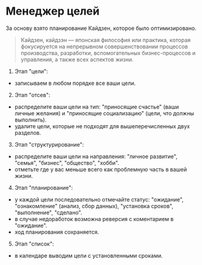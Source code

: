 # Менеджер целей

За основу взято планирование Кайдзен, которое было оптимизировано.

> Кайдзен, кайдзэн — японская философия или практика, которая фокусируется на непрерывном совершенствовании процессов производства, разработки, вспомогательных бизнес-процессов и управления, а также всех аспектов жизни.

1. Этап "цели":
- записываем в любом порядке все ваши цели.
2. Этап "отсев":
- распределите ваши цели на тип: "приносящие счастье" (ваши личные желания) и "приносящие социализацию" (цели, что должны выполнить).
- удалите цели, которые не подходят для вышеперечисленных двух разделов.
3. Этап "структурирование":
- распределите ваши цели на направления: "личное развитие", "семья", "бизнес", "общество", "хобби".
- отметьте где у вас меньше всего как проблемную часть в вашей жизни.
4. Этап "планирование":
- у каждой цели последовательно отмечайте статус: "ожидание", "ознакомление" (анализ, сбор данных), "установка сроков", "выполнение", "сделано".
- в случае недоработок возможна реверсия с коментарием в "ожидание".
- ход планирования сохраняется.
5. Этап "список":
- в календаре выводим цели с установленными сроками.
